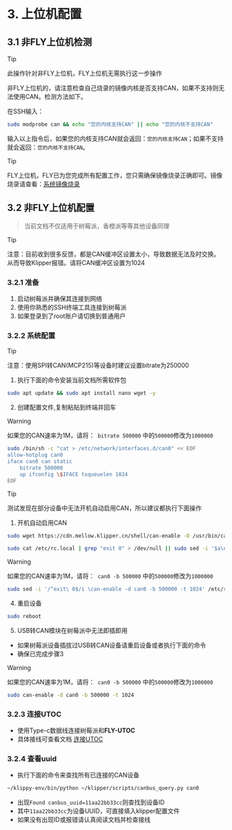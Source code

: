 # 3. 上位机配置

## 3.1 非FLY上位机检测

> [!TIP]
> 此操作针对非FLY上位机，FLY上位机无需执行这一步操作

非FLY上位机的，请注意检查自己烧录的镜像内核是否支持CAN，如果不支持则无法使用CAN。检测方法如下。

在SSH输入：

```bash
sudo modprobe can && echo "您的内核支持CAN" || echo "您的内核不支持CAN"
```

输入以上指令后，如果您的内核支持CAN就会返回：``您的内核支持CAN``；如果不支持就会返回：``您的内核不支持CAN``。

> [!TIP]
> FLY上位机，FLY已为您完成所有配置工作，您只需确保镜像烧录正确即可。镜像烧录请查看：[系统镜像烧录](/board/fly_pi/mirror/FLY_π_mirror  "点击即可跳转")

## 3.2 非FLY上位机配置

> 当前文档不仅适用于树莓派，香橙派等等其他设备同理

> [!TIP]
> 注意：目前收到很多反馈，都是CAN缓冲区设置太小，导致数据无法及时交换。从而导致Klipper报错。请将CAN缓冲区设置为1024

### 3.2.1 准备

1. 启动树莓派并确保其连接到网络
2. 使用你熟悉的SSH终端工具连接到树莓派
3. 如果登录到了root账户请切换到普通用户

### 3.2.2 系统配置

> [!TIP]
> 注意：使用SPI转CAN(MCP215)等设备时建议设置bitrate为250000

1. 执行下面的命令安装当前文档所需软件包

```bash
sudo apt update && sudo apt install nano wget -y
```

2. 创建配置文件,复制粘贴到终端并回车

> [!WARNING] 
>
> 如果您的CAN速率为1M，请将：`` bitrate 500000`` 中的``500000``修改为``1000000``

```bash
sudo /bin/sh -c "cat > /etc/network/interfaces.d/can0" << EOF
allow-hotplug can0
iface can0 can static
    bitrate 500000
    up ifconfig \$IFACE txqueuelen 1024
EOF
```

> [!TIP]
> 测试发现在部分设备中无法开机自动启用CAN，所以建议都执行下面操作

1. 开机自动启用CAN

```bash
sudo wget https://cdn.mellow.klipper.cn/shell/can-enable -O /usr/bin/can-enable > /dev/null 2>&1 && sudo chmod +x /usr/bin/can-enable || echo "The operation failed"
```

```bash
sudo cat /etc/rc.local | grep "exit 0" > /dev/null || sudo sed -i '$a\exit 0' /etc/rc.local
```

> [!WARNING] 
>
> 如果您的CAN速率为1M，请将：`` can0 -b 500000`` 中的``500000``修改为``1000000``

```bash
sudo sed -i '/^exit\ 0$/i \can-enable -d can0 -b 500000 -t 1024' /etc/rc.local
```

4. 重启设备

```bash
sudo reboot
```

5. USB转CAN模块在树莓派中无法即插即用

* 如果树莓派设备插拔过USB转CAN设备请重启设备或者执行下面的命令
* 确保已完成步骤3

> [!WARNING] 
>
> 如果您的CAN速率为1M，请将：`` can0 -b 500000`` 中的``500000``修改为``1000000``

```bash
sudo can-enable -d can0 -b 500000 -t 1024
```

### 3.2.3 连接UTOC

* 使用Type-c数据线连接树莓派和**FLY-UTOC**
* 具体接线可查看文档 [连接UTOC](/board/fly_sb2040/sb2040line?id=_110-sb2040连接utoc "点击即可跳转")

### 3.2.4 查看uuid

* 执行下面的命令来查找所有已连接的CAN设备

```bash
~/klippy-env/bin/python ~/klipper/scripts/canbus_query.py can0
```

* 出现``Found canbus_uuid=11aa22bb33cc``则查找到设备ID
* 其中``11aa22bb33cc``为设备UUID，可直接填入klipper配置文件
* 如果没有出现ID或报错请认真阅读文档并检查接线
